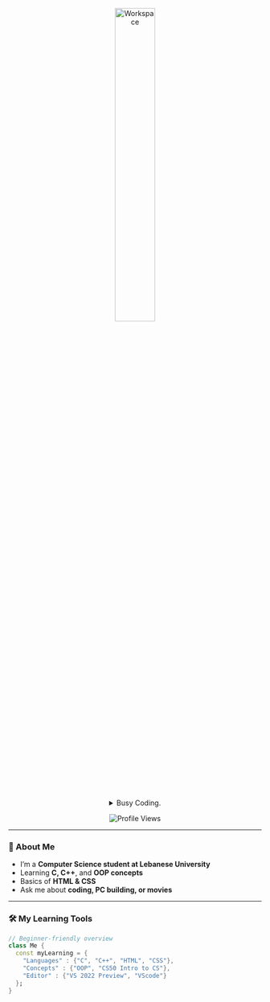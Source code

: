 <div align="center">


<img src="https://github.com/SP-XD/SP-XD/blob/main/images/dev-working_rounded.gif?raw=true" alt="Workspace" width="40%"/><br> 

<details>
<summary>Busy Coding.</summary>
</details>

![Profile Views](https://komarev.com/ghpvc/?username=SP-XD&style=flat&color=orange)

</div>

<hr>

### 👋 About Me
- I’m a **Computer Science student at Lebanese University**  
- Learning **C, C++**, and **OOP concepts**  
- Basics of **HTML & CSS**  
- Ask me about **coding, PC building, or movies**  

---

### 🛠 My Learning Tools

```dart
// Beginner-friendly overview
class Me {
  const myLearning = {
    "Languages" : {"C", "C++", "HTML", "CSS"},
    "Concepts" : {"OOP", "CS50 Intro to CS"},
    "Editor" : {"VS 2022 Preview", "VScode"}
  };
}
